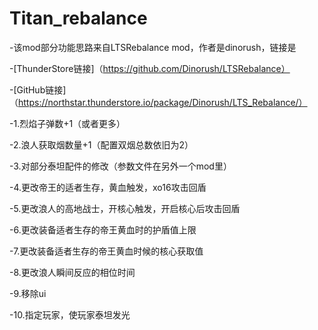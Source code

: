 # Titan_rebalance
 
-该mod部分功能思路来自LTSRebalance mod，作者是dinorush，链接是


-[ThunderStore链接]（https://github.com/Dinorush/LTSRebalance）


-[GitHub链接]（https://northstar.thunderstore.io/package/Dinorush/LTS_Rebalance/）


-1.烈焰子弹数+1（或者更多）


-2.浪人获取烟数量+1（配置双烟总数依旧为2）


-3.对部分泰坦配件的修改（参数文件在另外一个mod里）


-4.更改帝王的适者生存，黄血触发，xo16攻击回盾


-5.更改浪人的高地战士，开核心触发，开启核心后攻击回盾


-6.更改装备适者生存的帝王黄血时的护盾值上限


-7.更改装备适者生存的帝王黄血时候的核心获取值


-8.更改浪人瞬间反应的相位时间


-9.移除ui


-10.指定玩家，使玩家泰坦发光
